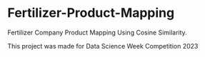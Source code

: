 # Fertilizer-Product-Mapping
Fertilizer Company Product Mapping Using Cosine Similarity.

This project was made for Data Science Week Competition 2023
